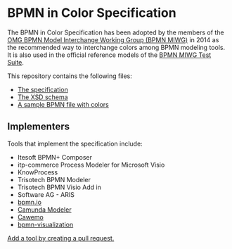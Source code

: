 # BPMN in Color Specification

The BPMN in Color Specification has been adopted by the members of the [OMG BPMN Model Interchange Working Group (BPMN MIWG)](http://www.omgwiki.org/bpmn-miwg/) in 2014 as the recommended way to interchange colors among BPMN modeling tools. It is also used in the official reference models of the [BPMN MIWG Test Suite](https://github.com/bpmn-miwg/bpmn-miwg-test-suite).

This repository contains the following files:

- [The specification](./BPMN%20in%20COLOR.pdf)
- [The XSD schema](./BPMN%20in%20Color.xsd)
- [A sample BPMN file with colors](./BPMN%20In%20Color%20Sample.bpmn)

## Implementers

Tools that implement the specification include:

- Itesoft BPMN+ Composer
- itp-commerce Process Modeler for Microsoft Visio
- KnowProcess
- Trisotech BPMN Modeler
- Trisotech BPMN Visio Add in
- Software AG - ARIS
- [bpmn.io](https://bpmn.io/)
- [Camunda Modeler](https://camunda.com/modeler)
- [Cawemo](https://cawemo.com/)
- [bpmn-visualization](https://github.com/process-analytics/bpmn-visualization-js)

[Add a tool by creating a pull request.](https://github.com/bpmn-miwg/bpmn-in-color/edit/master/README.md)
